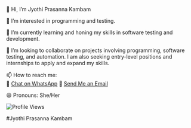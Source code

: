 👋 Hi, I’m Jyothi Prasanna Kambam

👀 I’m interested in programming and testing.

🌱 I’m currently learning and honing my skills in software testing and development.

💞️ I’m looking to collaborate on projects involving programming, software testing, and automation. I am also seeking entry-level positions and internships to apply and expand my skills.

📫 How to reach me:  
💬 [Chat on WhatsApp](https://wa.me/14376020033) 
📧 [Send Me an Email](mailto:jyothiprasannakambam@gmail.com)

😄 Pronouns: She/Her

![Profile Views](https://shields.io/badge/dynamic/json?color=blue&label=Profile%20Views&query=value&url=https://api.countapi.xyz/hit/Jyothi2828/readme)


#Jyothi Prasanna Kambam
